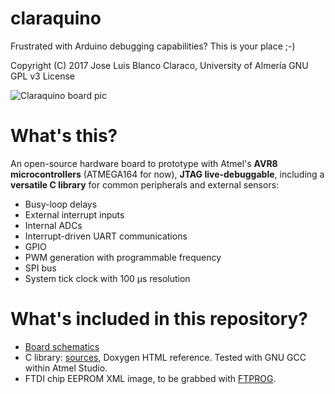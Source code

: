 # claraquino
Frustrated with Arduino debugging capabilities? This is your place ;-)

Copyright (C) 2017 Jose Luis Blanco Claraco, University of Almería
GNU GPL v3 License

![Claraquino board pic](https://jlblancoc.github.io/claraquino/imgs/claraquino-pic1-thumb.jpg)

# What's this?
An open-source hardware board to prototype with Atmel's **AVR8 microcontrollers** (ATMEGA164 for now),
**JTAG live-debuggable**, including a **versatile C library** for common peripherals and external sensors:
* Busy-loop delays
* External interrupt inputs
* Internal ADCs
* Interrupt-driven UART communications
* GPIO
* PWM generation with programmable frequency
* SPI bus
* System tick clock with 100 μs resolution

# What's included in this repository?
* [Board schematics](https://github.com/jlblancoc/claraquino/tree/master/board)
* C library: [sources](https://github.com/jlblancoc/claraquino/tree/master/board), Doxygen HTML reference. Tested with GNU GCC within Atmel Studio.
* FTDI chip EEPROM XML image, to be grabbed with [FTPROG](http://www.ftdichip.com/Support/Utilities.htm).
